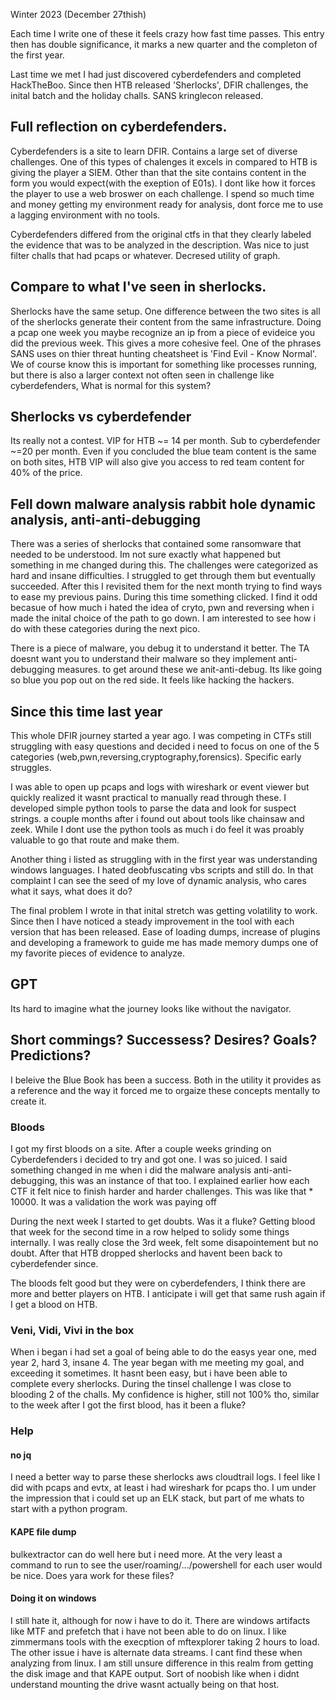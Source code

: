 Winter 2023 (December 27thish) 


Each time I write one of these it feels crazy how fast time passes. This entry then has double significance, it marks a new quarter and the completon of the first year.


Last time we met I had just discovered cyberdefenders and completed HackTheBoo. Since then HTB released 'Sherlocks', DFIR challenges, the inital batch and the 
holiday challs. SANS kringlecon released.

## Full reflection on cyberdefenders. 

Cyberdefenders is a site to learn DFIR. Contains a large set of diverse challenges. One of this types of chalenges it excels in compared to HTB is giving
the player a SIEM. Other than that the site contains content in the form you would expect(with the exeption of E01s). I dont like how it forces the player to use a web broswer on each challenge. I spend so much time and money getting my environment ready for analysis, dont force me to use a lagging environment with no tools.

Cyberdefenders differed from the original ctfs in that they clearly labeled the evidence that was to be analyzed in the description. Was nice to just filter challs that had pcaps or whatever. Decresed utility of graph. 


## Compare to what I've seen in sherlocks.

Sherlocks have the same setup. One difference between the two sites is all of the sherlocks generate their content from the same infrastructure.  Doing a pcap one week you maybe recognize an ip from a piece of evideice you did the previous week. This gives a more cohesive feel. One of the phrases SANS uses on thier threat hunting cheatsheet is 'Find Evil - Know Normal'. We of course know this is important for something like processes running, but there is also a larger context not often seen in challenge like cyberdefenders, What is normal for this system?


## Sherlocks vs cyberdefender

Its really not a contest. VIP for HTB ~= 14 per month. Sub to cyberdefender ~=20 per month. Even if you concluded the blue team content is the same on both sites,
HTB VIP will also give you access to red team content for 40% of the price.



## Fell down malware analysis rabbit hole dynamic analysis, anti-anti-debugging

There was a series of sherlocks that contained some ransomware that needed to be understood. Im not sure exactly what happened but something in me changed during this. The challenges were categorized as hard and insane difficulties. I struggled to get through them but eventually succeeded. After this I revisited them for the next month trying to find ways to ease my previous pains. During this time something clicked. I find it odd becasue of how much i hated the idea of cryto, pwn and reversing when i made the inital choice of the path to go down. I am interested to see how i do with these categories during the next pico.

There is a piece of malware, you debug it to understand it better. The TA doesnt want you to understand their malware so they implement anti-debugging measures. to get around these we anit-anti-debug. Its like going so blue you pop out on the red side. It feels like hacking the hackers. 


## Since this time last year

This whole DFIR journey started a year ago. I was competing in CTFs still struggling with easy questions and decided i need to focus on one of the 5 categories
(web,pwn,reversing,cryptography,forensics). Specific early struggles. 

I was able to open up pcaps and logs with wireshark or event viewer but quickly realized it wasnt practical to manually read through these. I developed simple python tools to parse the data and look for suspect strings. a couple months after i found out about tools like chainsaw and zeek. While I dont use the python tools as much i do feel it was proably valuable to go that route and make them. 

Another thing i listed as struggling with in the first year was understanding windows languages. I hated deobfuscating vbs scripts and still do. In that complaint I can see the seed of my love of dynamic analysis, who cares what it says, what does it do?

The final problem I wrote in that inital stretch was getting volatility to work. Since then I have noticed a steady improvement in the tool with each version that has been released. Ease of loading dumps, increase of plugins and developing a framework to guide me has made memory dumps one of my favorite pieces of evidence to analyze.

## GPT 

Its hard to imagine what the journey looks like without the navigator. 



## Short commings? Successess? Desires? Goals? Predictions?

I beleive the Blue Book has been a success. Both in the utility it provides as a reference and the way it forced me to orgaize these concepts mentally to create it. 

### Bloods

I got my first bloods on a site. After a couple weeks grinding on Cyberdefenders i decided to try and got one. I was so juiced. I said something changed in me when i did the malware analysis anti-anti-debugging, this was an instance of that too. I explained earlier how each CTF it felt nice to finish harder and harder challenges. This was like that * 10000. It was a validation the work was paying off

During the next week I started to get doubts. Was it a fluke? Getting blood that week for the second time in a row helped to solidy some things internally. I was really close the 3rd week, felt some disapointement but no doubt. After that HTB dropped sherlocks and havent been back to cyberdefender since.

The bloods felt good but they were on cyberdefenders, I think there are more and better players on HTB. I anticipate i will get that same rush again if I get a blood on HTB. 

### Veni, Vidi, Vivi in the box

When i began i had set a goal of being able to do the easys year one, med year 2, hard 3, insane 4. The year began with me meeting my goal, and exceeding it sometimes. It hasnt been easy, but i have been able to complete every sherlocks. During the tinsel challenge I was close to blooding 2 of the challs. My confidence is higher, still not 100% tho, similar to the week after I got the first blood, has it been a fluke? 

### Help 

#### no jq

I need a better way to parse these sherlocks aws cloudtrail logs. I feel like I did with pcaps and evtx, at least i had wireshark for pcaps tho. I um under the impression that i could set up an ELK stack, but part of me whats to start with a python program. 

#### KAPE file dump

bulkextractor can do well here but i need more. At the very least a command to run to see the user/roaming/.../powershell for each user would be nice. Does yara work for these files? 

#### Doing it on windows

I still hate it, although for now i have to do it. There are windows artifacts like MTF and prefetch that i have not been able to do on linux. I like zimmermans tools with the execption of mftexplorer taking 2 hours to load. The other issue i have is alternate data streams. I cant find these when analyzing from linux. I am still unsure difference in this realm from getting the disk image and that KAPE output. Sort of noobish like when i didnt understand mounting the drive wasnt actually being on that host. 


